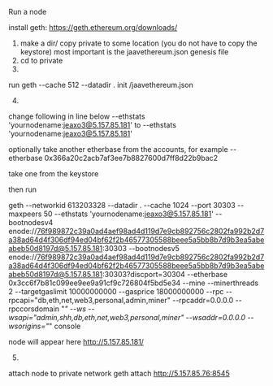 
Run a node

install geth: https://geth.ethereum.org/downloads/

1) make a dir/ copy private to some location (you do not have to copy the keystore) most important is the jaavethereum.json genesis file
2) cd to private
3) 

run 
geth --cache 512 --datadir . init /jaavethereum.json

4) 
change following in line below
--ethstats 'yournodename:jeaxo3@5.157.85.181'
to 
--ethstats 'yournodename:jeaxo3@5.157.85.181'

optionally take another etherbase from the accounts, for example
--etherbase 0x366a20c2acb7af3ee7b8827600d7ff8d22b9bac2

take one from the keystore

then run

geth --networkid 613203328 --datadir . --cache 1024 --port 30303 --maxpeers 50  --ethstats 'yournodename:jeaxo3@5.157.85.181' --bootnodesv4 enode://76f989872c39a0ad4aef98ad4d119d7e9cb892756c2802fa992b2d7a38ad64d4f306df94ed04bf62f2b46577305588beee5a5bb8b7d9b3ea5abeabeb50d8197d@5.157.85.181:30303 --bootnodesv5 enode://76f989872c39a0ad4aef98ad4d119d7e9cb892756c2802fa992b2d7a38ad64d4f306df94ed04bf62f2b46577305588beee5a5bb8b7d9b3ea5abeabeb50d8197d@5.157.85.181:30303?discport=30304 --etherbase 0x3cc6f7b81c099ee9ee9a91cf9c726804f5bd5e34 --mine --minerthreads 2  --targetgaslimit 10000000000 --gasprice 18000000000 --rpc --rpcapi="db,eth,net,web3,personal,admin,miner" --rpcaddr=0.0.0.0 --rpccorsdomain "*" --ws --wsapi="admin,shh,db,eth,net,web3,personal,miner" --wsaddr=0.0.0.0 --wsorigins="*" console

node will appear here 
http://5.157.85.181/

5) 
attach node to private network
geth attach http://5.157.85.76:8545

